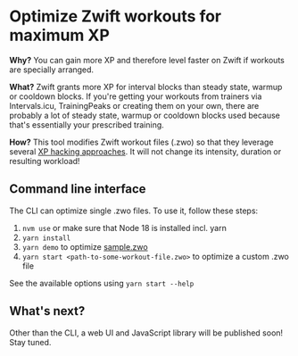 # Optimize Zwift workouts for maximum XP

**Why?** You can gain more XP and therefore level faster on Zwift if workouts are specially arranged.

**What?** Zwift grants more XP for interval blocks than steady state, warmup or cooldown blocks. If you're getting your workouts from trainers via Intervals.icu, TrainingPeaks or creating them on your own, there are probably a lot of steady state, warmup or cooldown blocks used because that's essentially your prescribed training.

**How?** This tool modifies Zwift workout files (.zwo) so that they leverage several [XP hacking approaches](https://zwiftinsider.com/xp-for-cycling-workouts/). It will not change its intensity, duration or resulting workload!

## Command line interface

The CLI can optimize single .zwo files. To use it, follow these steps:

1. `nvm use` or make sure that Node 18 is installed incl. yarn
2. `yarn install`
3. `yarn demo` to optimize [sample.zwo](./sample.zwo)
4. `yarn start <path-to-some-workout-file.zwo>` to optimize a custom .zwo file

See the available options using `yarn start --help`

## What's next?

Other than the CLI, a web UI and JavaScript library will be published soon! Stay tuned.
